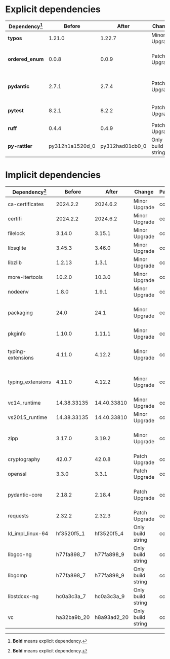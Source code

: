 # Explicit dependencies

|Dependency[^1]|Before|After|Change|Package|Environments|
|-|-|-|-|-|-|
|**typos**|1.21.0|1.22.7|Minor Upgrade|conda|lint on *all platforms*|
|**ordered_enum**|0.0.8|0.0.9|Patch Upgrade|conda|{build, default, py312} on *all platforms*|
|**pydantic**|2.7.1|2.7.4|Patch Upgrade|conda|{build, default, py312} on *all platforms*|
|**pytest**|8.2.1|8.2.2|Patch Upgrade|conda|{default, py312} on *all platforms*|
|**ruff**|0.4.4|0.4.9|Patch Upgrade|conda|lint on *all platforms*|
|**py-rattler**|py312h1a1520d_0|py312had01cb0_0|Only build string|conda|{default, py312} on osx-arm64|

# Implicit dependencies

|Dependency[^1]|Before|After|Change|Package|Environments|
|-|-|-|-|-|-|
|ca-certificates|2024.2.2|2024.6.2|Minor Upgrade|conda|*all*|
|certifi|2024.2.2|2024.6.2|Minor Upgrade|conda|build on *all platforms*|
|filelock|3.14.0|3.15.1|Minor Upgrade|conda|lint on *all platforms*|
|libsqlite|3.45.3|3.46.0|Minor Upgrade|conda|*all*|
|libzlib|1.2.13|1.3.1|Minor Upgrade|conda|*all*|
|more-itertools|10.2.0|10.3.0|Minor Upgrade|conda|build on *all platforms*|
|nodeenv|1.8.0|1.9.1|Minor Upgrade|conda|lint on *all platforms*|
|packaging|24.0|24.1|Minor Upgrade|conda|{build, default, py312} on *all platforms*|
|pkginfo|1.10.0|1.11.1|Minor Upgrade|conda|build on *all platforms*|
|typing-extensions|4.11.0|4.12.2|Minor Upgrade|conda|{build, default, py312} on *all platforms*|
|typing_extensions|4.11.0|4.12.2|Minor Upgrade|conda|{build, default, py312} on *all platforms*|
|vc14_runtime|14.38.33135|14.40.33810|Minor Upgrade|conda|*all envs* on win-64|
|vs2015_runtime|14.38.33135|14.40.33810|Minor Upgrade|conda|*all envs* on win-64|
|zipp|3.17.0|3.19.2|Minor Upgrade|conda|{build, default, py312} on *all platforms*|
|cryptography|42.0.7|42.0.8|Patch Upgrade|conda|build on linux-64|
|openssl|3.3.0|3.3.1|Patch Upgrade|conda|*all*|
|pydantic-core|2.18.2|2.18.4|Patch Upgrade|conda|{build, default, py312} on *all platforms*|
|requests|2.32.2|2.32.3|Patch Upgrade|conda|build on *all platforms*|
|ld_impl_linux-64|hf3520f5_1|hf3520f5_4|Only build string|conda|*all envs* on linux-64|
|libgcc-ng|h77fa898_7|h77fa898_9|Only build string|conda|*all envs* on linux-64|
|libgomp|h77fa898_7|h77fa898_9|Only build string|conda|*all envs* on linux-64|
|libstdcxx-ng|hc0a3c3a_7|hc0a3c3a_9|Only build string|conda|{build, lint} on linux-64|
|vc|ha32ba9b_20|h8a93ad2_20|Only build string|conda|*all envs* on win-64|

[^1]: **Bold** means explicit dependency.
[^2]: Dependency got downgraded.
